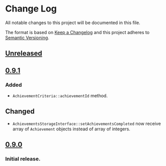 # Change Log
All notable changes to this project will be documented in this file.

The format is based on [Keep a Changelog](http://keepachangelog.com/) 
and this project adheres to [Semantic Versioning](http://semver.org/).

## [Unreleased]

## [0.9.1]
### Added
- `AchievementCriteria::achievementId` method.

## Changed
- `AchievementsStorageInterface::setAchievementsCompleted` now receive array of `Achievement` objects instead of array of integers.

## [0.9.0]
### Initial release.

[Unreleased]: https://github.com/tzurbaev/achievements
[0.9.1]: https://github.com/tzurbaev/achievements/compare/0.9.0...0.9.1
[0.9.0]: https://github.com/tzurbaev/achievements/releases/tag/0.9.0
